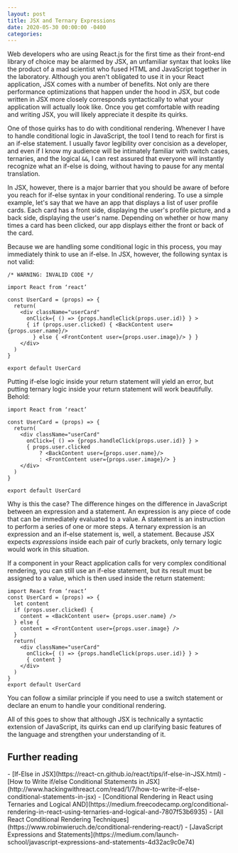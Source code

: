 ```yaml
---
layout: post
title: JSX and Ternary Expressions
date: 2020-05-30 00:00:00 -0400
categories:
---
```


Web developers who are using React.js for the first time as their front-end library of choice may be alarmed by JSX, an unfamiliar syntax that looks like the product of a mad scientist who fused HTML and JavaScript together in the laboratory. Although you aren't obligated to use it in your React application, JSX comes with a number of benefits. Not only are there performance optimizations that happen under the hood in JSX, but code written in JSX more closely corresponds syntactically to what your application will actually look like. Once you get comfortable with reading and writing JSX, you will likely appreciate it despite its quirks.

One of those quirks has to do with conditional rendering. Whenever I have to handle conditional logic in JavaScript, the tool I tend to reach for first is an if-else statement. I usually favor legibility over concision as a developer, and even if I know my audience will be intimately familiar with switch cases, ternaries, and the logical `&&`, I can rest assured that everyone will instantly recognize what an if-else is doing, without having to pause for any mental translation.

In JSX, however, there is a major barrier that you should be aware of before you reach for if-else syntax in your conditional rendering. To use a simple example, let's say that we have an app that displays a list of user profile cards. Each card has a front side, displaying the user's profile picture, and a back side, displaying the user's name. Depending on whether or how many times a card has been clicked, our app displays either the front or back of the card.

Because we are handling some conditional logic in this process, you may immediately think to use an if-else. In JSX, however, the following syntax is not valid:

```
/* WARNING: INVALID CODE */

import React from ‘react’

const UserCard = (props) => {
  return(
    <div className="userCard"
      onClick={ () => {props.handleClick(props.user.id)} } >
      { if (props.user.clicked) { <BackContent user={props.user.name}/>
        } else { <FrontContent user={props.user.image}/> } }
    </div>
  )
}

export default UserCard
```

Putting if-else logic inside your return statement will yield an error, but putting ternary logic inside your return statement will work beautifully. Behold:

```
import React from ‘react’

const UserCard = (props) => {
  return(
    <div className="userCard"
      onClick={ () => {props.handleClick(props.user.id)} } >
      { props.user.clicked
          ? <BackContent user={props.user.name}/>
          : <FrontContent user={props.user.image}/> }
    </div>
  )
}

export default UserCard
```

Why is this the case? The difference hinges on the difference in JavaScript between an expression and a statement. An expression is any piece of code that can be immediately evaluated to a value. A statement is an instruction to perform a series of one or more steps. A ternary expression is an expression and an if-else statement is, well, a statement. Because JSX expects _expressions_ inside each pair of curly brackets, only ternary logic would work in this situation.

If a component in your React application calls for very complex conditional rendering, you can still use an if-else statement, but its result must be assigned to a value, which is then used inside the return statement:

```
import React from ‘react’
const UserCard = (props) => {
  let content
  if (props.user.clicked) {
    content = <BackContent user= {props.user.name} />
  } else {
    content = <FrontContent user={props.user.image} />
  }
  return(
    <div className="userCard"
      onClick={ () => {props.handleClick(props.user.id)} } >
      { content }
    </div>
  )
}
export default UserCard
```

You can follow a similar principle if you need to use a switch statement or declare an enum to handle your conditional rendering.

All of this goes to show that although JSX is technically a syntactic extension of JavaScript, its quirks can end up clarifying basic features of the language and strengthen your understanding of it.

<h2 class="post-subheading">Further reading</h2>
- [If-Else in JSX](https://react-cn.github.io/react/tips/if-else-in-JSX.html)
- [How to Write if/else Conditional Statements in JSX](http://www.hackingwithreact.com/read/1/7/how-to-write-if-else-conditional-statements-in-jsx)
- [Conditional Rendering in React using Ternaries and Logical AND](https://medium.freecodecamp.org/conditional-rendering-in-react-using-ternaries-and-logical-and-7807f53b6935)
- [All React Conditional Rendering Techniques](https://www.robinwieruch.de/conditional-rendering-react/)
- [JavaScript Expressions and Statements](https://medium.com/launch-school/javascript-expressions-and-statements-4d32ac9c0e74)
